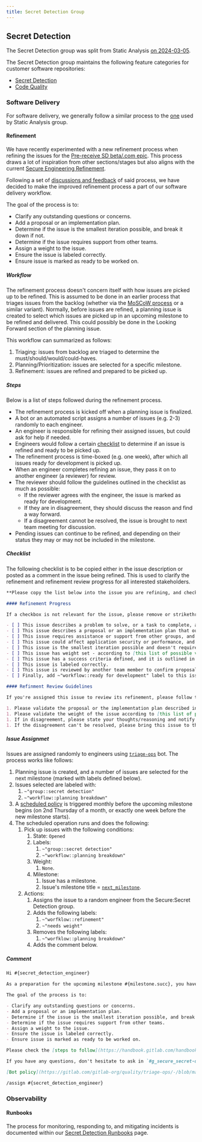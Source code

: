 ```yaml
---
title: Secret Detection Group
---
```


## Secret Detection

The Secret Detection group was split from Static Analysis [on 2024-03-05](https://gitlab.com/gitlab-com/www-gitlab-com/-/merge_requests/133169).

The Secret Detection group maintains the following feature categories for customer software repositories:

- [Secret Detection](https://about.gitlab.com/direction/secure/secret-detection/secret-detection/)
- [Code Quality](https://about.gitlab.com/direction/secure/secret-detection/code_quality/)

### Software Delivery

For software delivery, we generally follow a similar process to the [one](/handbook/engineering/development/sec/secure/static-analysis/#software-delivery-in-static-analysis) used by Static Analysis group.

#### Refinement

We have recently experimented with a new refinement process when refining the issues for the [Pre-receive SD beta/.com epic](https://gitlab.com/groups/gitlab-org/-/epics/12729). This process draws a lot of inspiration from other sections/stages but also aligns with the current [Secure Engineering Refinement](/handbook/engineering/development/sec/secure/workflow).

Following a set of [discussions and feedback](https://gitlab.com/gitlab-org/secure/general/-/issues/306) of said process, we have decided to make the improved refinement process a part of our software delivery workflow.

The goal of the process is to:

- Clarify any outstanding questions or concerns.
- Add a proposal or an implementation plan.
- Determine if the issue is the smallest iteration possible, and break it down if not.
- Determine if the issue requires support from other teams.
- Assign a weight to the issue.
- Ensure the issue is labeled correctly.
- Ensure issue is marked as ready to be worked on.

##### Workflow

The refinement process doesn't concern itself with how issues are picked up to be refined. This is assumed to be done in an earlier process that triages issues from the backlog (whether via the [MoSCoW process](/handbook/engineering/development/sec/secure/static-analysis/#moscow-process) or a similar variant). Normally, before issues are refined, a planning issue is created to select which issues are picked up in an upcoming milestone to be refined and delivered. This could possibly be done in the Looking Forward section of the planning issue.

This workflow can summarized as follows:

1. Triaging: issues from backlog are triaged to determine the must/should/would/could-haves.
2. Planning/Prioritization: issues are selected for a specific milestone.
3. Refinement: issues are refined and prepared to be picked up.

##### Steps

Below is a list of steps followed during the refinement process.

- The refinement process is kicked off when a planning issue is finalized.
- A bot or an automated script assigns a number of issues (e.g. 2-3) randomly to each engineer.
- An engineer is responsible for refining their assigned issues, but could ask for help if needed.
- Engineers would follow a certain [checklist](#checklist) to determine if an issue is refined and ready to be picked up.
- The refinement process is time-boxed (e.g. one week), after which all issues ready for development is picked up.
- When an engineer completes refining an issue, they pass it on to another engineer (a reviewer) for review.
- The reviewer should follow the guidelines outlined in the checklist as much as possible:
  - If the reviewer agrees with the engineer, the issue is marked as ready for development.
  - If they are in disagreement, they should discuss the reason and find a way forward.
  - If a disagreement cannot be resolved, the issue is brought to next team meeting for discussion.
- Pending issues can continue to be refined, and depending on their status they may or may not be included in the milestone.

##### Checklist

The following checklist is to be copied either in the issue description or posted as a comment in the issue being refined. This is used to clarify the refinement and refinement review progress for all interested stakeholders.

```markdown
**Please copy the list below into the issue you are refining, and check them as you deem appropriate.**

#### Refinement Progress

If a checkbox is not relevant for the issue, please remove or strikethrough it.

- [ ] This issue describes a problem to solve, or a task to complete, and it's confirmed.
- [ ] This issue describes a proposal or an implementation plan that outlines a way to solve the problem or complete the task.
- [ ] This issue requires assistance or support from other groups, and it's indicated in the issue description.
- [ ] This issue could affect application security or performance, and the concern is explained in the issue description.
- [ ] This issue is the smallest iteration possible and doesn't require further break down.
- [ ] This issue has weight set - according to [this list of possible values](https://handbook.gitlab.com/handbook/engineering/development/sec/secure/workflow/#possible-values) - and ~"needs weight" label is removed.
- [ ] This issue has a success criteria defined, and it is outlined in the issue description.
- [ ] This issue is labeled correctly.
- [ ] This issue is reviewed by another team member to confirm proposal/implementation plan and weight.
- [ ] Finally, add ~"workflow::ready for development" label to this issue and unassign yourself.

#### Refinment Review Guidelines

If you're assigned this issue to review its refinement, please follow the guidelines below.

1. Please validate the proposal or the implementation plan described in the issue.
1. Please validate the weight of the issue according to [this list of possible values](https://handbook.gitlab.com/handbook/engineering/development/sec/secure/workflow/#possible-values).
1. If in disagreement, please state your thoughts/reasoning and notify the engineer refining this issue.
1. If the disagreement can't be resolved, please bring this issue to the next team meeting for discussion.
```

##### Issue Assignmet

Issues are assigned randomly to engineers using [`triage-ops`](https://gitlab.com/gitlab-org/quality/triage-ops) bot. The process works like follows:

1. Planning issue is created, and a number of issues are selected for the next milestone (marked with labels defined below).
1. Issues selected are labeled with:
    1. `~"group::secret detection"`
    1. `~"workflow::planning breakdown"`
1. A [scheduled policy](https://gitlab.com/gitlab-org/quality/triage-ops/-/blob/master/doc/scheduled/index.md) is triggered monthly before the upcoming milestone begins (on 2nd Thursday of a month, or exactly one week before the new milestone starts).
1. The scheduled operation runs and does the following:
    1. Pick up issues with the following conditions:
        1. State: `Opened`
        1. Labels:
            1. `~"group::secret detection"`
            1. `~"workflow::planning breakdown"`
        1. Weight:
            1. `None`.
        1. Milestone:
            1. Issue has a milestone.
            1. Issue's milestone title = [`next_milestone`](https://gitlab.com/gitlab-org/quality/triage-ops/-/blob/de25e11d0c006551eaece0dcb95c5b5bf8216b90/lib/milestone_helper.rb#L13-15).
    1. Actions:
        1. Assigns the issue to a random engineer from the Secure:Secret Detection group.
        1. Adds the following labels:
            1. `~"worfklow::refinement"`
            1. `~"needs weight"`
        1. Removes the following labels:
            1. `~"worfklow::planning breakdown"`
        1. Adds the comment below.

##### Comment

```markdown
Hi #{secret_detection_engineer}

As a preparation for the upcoming milestone #{milestone.succ}, you have been assigned this issue to refine.

The goal of the process is to:

- Clarify any outstanding questions or concerns.
- Add a proposal or an implementation plan.
- Determine if the issue is the smallest iteration possible, and break it down if not.
- Determine if the issue requires support from other teams.
- Assign a weight to the issue.
- Ensure the issue is labeled correctly.
- Ensure issue is marked as ready to be worked on.

Please check the [steps to follow](https://handbook.gitlab.com/handbook/engineering/development/sec/secure/secret-detection/#steps) and the [checklist](https://handbook.gitlab.com/handbook/engineering/development/sec/secure/secret-detection/#checklist) to use for keeping refinement progress transparent.

If you have any questions, don't hesitate to ask in `#g_secure_secret-detection` channel.

[Bot policy](https://gitlab.com/gitlab-org/quality/triage-ops/-/blob/master/policies/groups/gitlab-org/secret-detection/assign-refinement.yml).

/assign #{secret_detection_engineer}
```

### Observability

#### Runbooks

The process for monitoring, responding to, and mitigating incidents is documented within our [Secret Detection Runbooks](runbooks/) page.
